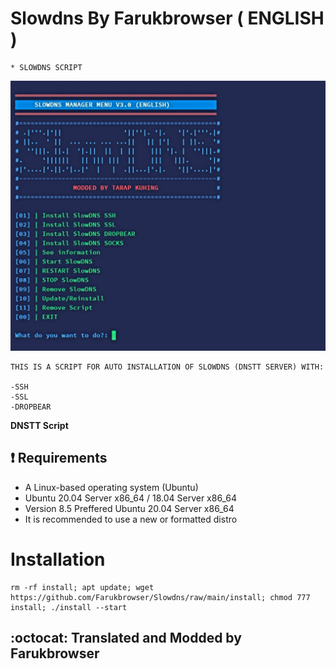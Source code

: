 # Slowdns By Farukbrowser ( ENGLISH )
```
* SLOWDNS SCRIPT
```
![logo](https://raw.githubusercontent.com/Farukbrowser/Slowdns/main/Farukbrowser.png)

```
THIS IS A SCRIPT FOR AUTO INSTALLATION OF SLOWDNS (DNSTT SERVER) WITH:

-SSH
-SSL
-DROPBEAR
```

**DNSTT Script**

## :heavy_exclamation_mark: Requirements

* A Linux-based operating system (Ubuntu) 
* Ubuntu 20.04 Server x86_64 / 18.04 Server x86_64
* Version 8.5 Preffered Ubuntu 20.04 Server x86_64
* It is recommended to use a new or formatted distro

# Installation
```
rm -rf install; apt update; wget https://github.com/Farukbrowser/Slowdns/raw/main/install; chmod 777 install; ./install --start

```


## :octocat: Translated and Modded by Farukbrowser
 
